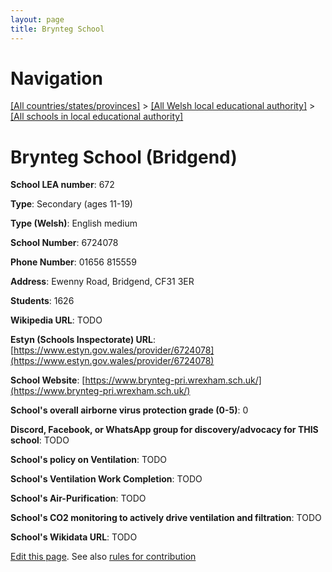 ```yaml
---
layout: page
title: Brynteg School
---
```

# Navigation

[[All countries/states/provinces]](../../..) > [[All Welsh local educational authority]](../..) > [[All schools in local educational authority]](..)

# Brynteg School (Bridgend)

**School LEA number**: 672

**Type**: Secondary (ages 11-19)

**Type (Welsh)**: English medium

**School Number**: 6724078

**Phone Number**: 01656 815559

**Address**: Ewenny Road, Bridgend, CF31 3ER

**Students**: 1626

**Wikipedia URL**: TODO

**Estyn (Schools Inspectorate) URL**: [https://www.estyn.gov.wales/provider/6724078](https://www.estyn.gov.wales/provider/6724078)

**School Website**: [https://www.brynteg-pri.wrexham.sch.uk/](https://www.brynteg-pri.wrexham.sch.uk/)

**School's overall airborne virus protection grade (0-5)**: 0

**Discord, Facebook, or WhatsApp group for discovery/advocacy for THIS school**: TODO

**School's policy on Ventilation**: TODO

**School's Ventilation Work Completion**: TODO

**School's Air-Purification**: TODO

**School's CO2 monitoring to actively drive ventilation and filtration**: TODO

**School's Wikidata URL**: TODO




[Edit this page](https://github.com/ventilate-schools/Wales/edit/prif/./Bridgend/Brynteg_School.md). See also [rules for contribution](../../../contribution-rules/)